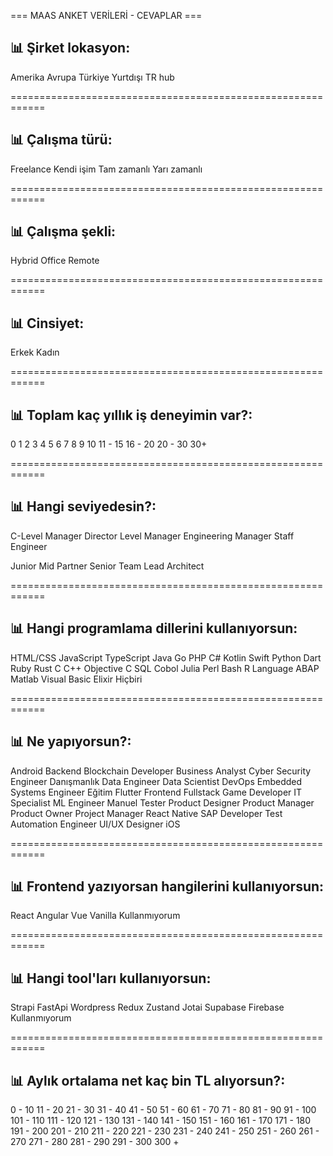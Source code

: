 === MAAS ANKET VERİLERİ - CEVAPLAR ===

📊 Şirket lokasyon:
--------------------------------------------------
Amerika
Avrupa
Türkiye
Yurtdışı TR hub

============================================================

📊 Çalışma türü:
--------------------------------------------------
Freelance
Kendi işim
Tam zamanlı
Yarı zamanlı

============================================================

📊 Çalışma şekli:
--------------------------------------------------
Hybrid
Office
Remote

============================================================

📊 Cinsiyet:
--------------------------------------------------
Erkek
Kadın

============================================================

📊 Toplam kaç yıllık iş deneyimin var?:
--------------------------------------------------
0
1
2
3
4
5
6
7
8
9
10
11 - 15
16 - 20
20 - 30
30+

============================================================

📊 Hangi seviyedesin?:
--------------------------------------------------
C-Level Manager
Director Level Manager
Engineering Manager
Staff Engineer

Junior
Mid
Partner
Senior
Team Lead
Architect

============================================================

📊 Hangi programlama dillerini kullanıyorsun:
--------------------------------------------------
HTML/CSS
JavaScript
TypeScript
Java
Go
PHP
C#
Kotlin
Swift
Python
Dart
Ruby
Rust
C
C++
Objective C
SQL
Cobol
Julia
Perl
Bash
R Language
ABAP
Matlab
Visual Basic
Elixir
Hiçbiri

============================================================

📊 Ne yapıyorsun?:
--------------------------------------------------
Android
Backend
Blockchain Developer
Business Analyst
Cyber Security Engineer
Danışmanlık
Data Engineer
Data Scientist
DevOps
Embedded Systems Engineer
Eğitim
Flutter
Frontend
Fullstack
Game Developer
IT Specialist
ML Engineer
Manuel Tester
Product Designer
Product Manager
Product Owner
Project Manager
React Native
SAP Developer
Test Automation Engineer
UI/UX Designer
iOS

============================================================

📊 Frontend yazıyorsan hangilerini kullanıyorsun:
--------------------------------------------------
React
Angular
Vue
Vanilla
Kullanmıyorum

============================================================

📊 Hangi tool'ları kullanıyorsun:
--------------------------------------------------
Strapi
FastApi
Wordpress
Redux
Zustand
Jotai
Supabase
Firebase
Kullanmıyorum

============================================================

📊 Aylık ortalama net kaç bin TL alıyorsun?:
--------------------------------------------------
0 - 10
11 - 20
21 - 30
31 - 40
41 - 50
51 - 60
61 - 70
71 - 80
81 - 90
91 - 100
101 - 110
111 - 120
121 - 130
131 - 140
141 - 150
151 - 160
161 - 170
171 - 180
191 - 200
201 - 210
211 - 220
221 - 230
231 - 240
241 - 250
251 - 260
261 - 270
271 - 280
281 - 290
291 - 300
300 +